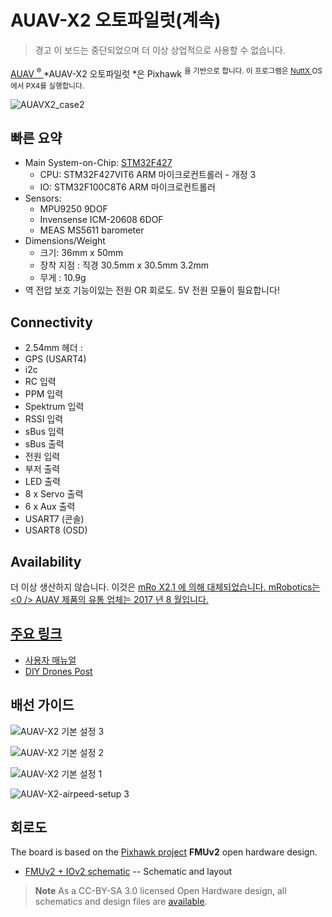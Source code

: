 # AUAV-X2 오토파일럿(계속)

> 경고 이 보드는 중단되었으며 더 이상 상업적으로 사용할 수 없습니다.

[AUAV <sup>&reg; </sup>](http://www.auav.com/) *AUAV-X2 오토파일럿 *은 Pixhawk <sup>을 기반으로 합니다. 이 프로그램은 <a href="http://nuttx.org"> NuttX </a> OS에서 PX4를 실행합니다.</p> 

<p>
  <img src="../../images/auavx2_case2.jpg" alt="AUAVX2_case2" />
</p>

<h2>
  빠른 요약
</h2>

<ul>
  <li>
    Main System-on-Chip: <a href="http://www.st.com/web/en/catalog/mmc/FM141/SC1169/SS1577/LN1789">STM32F427</a> <ul>
      <li>
        CPU: STM32F427VIT6 ARM 마이크로컨트롤러 - 개정 3
      </li>
      <li>
        IO: STM32F100C8T6 ARM 마이크로컨트롤러
      </li>
    </ul>
  </li>
  <li>
    Sensors: <ul>
      <li>
        MPU9250 9DOF
      </li>
      <li>
        Invensense ICM-20608 6DOF
      </li>
      <li>
        MEAS MS5611 barometer
      </li>
    </ul>
  </li>
  <li>
    Dimensions/Weight <ul>
      <li>
        크기: 36mm x 50mm
      </li>
      <li>
        장착 지점 : 직경 30.5mm x 30.5mm 3.2mm
      </li>
      <li>
        무게 : 10.9g
      </li>
    </ul>
  </li>
  <li>
    역 전압 보호 기능이있는 전원 OR 회로도. 5V 전원 모듈이 필요합니다!
  </li>
</ul>

<h2>
  Connectivity
</h2>

<ul>
  <li>
    2.54mm 헤더 :
  </li>
  <li>
    GPS (USART4)
  </li>
  <li>
    i2c
  </li>
  <li>
    RC 입력
  </li>
  <li>
    PPM 입력 
  </li>
  <li>
    Spektrum 입력
  </li>
  <li>
    RSSI 입력
  </li>
  <li>
    sBus 입력
  </li>
  <li>
    sBus 출력
  </li>
  <li>
    전원 입력
  </li>
  <li>
    부저 출력
  </li>
  <li>
    LED 출력
  </li>
  <li>
    8 x Servo 출력
  </li>
  <li>
    6 x Aux 출력
  </li>
  <li>
    USART7 (콘솔)
  </li>
  <li>
    USART8 (OSD)
  </li>
</ul>

<h2>
  Availability
</h2>

<p>
  더 이상 생산하지 않습니다. 이것은 <a href="mro_x2.1.md"> mRo X2.1 </ 0>에 의해 대체되었습니다. mRobotics는 <0 /> AUAV 제품의 유통 업체는 2017 년 8 월입니다.</p> 
  
  <h2>
    주요 링크
  </h2>
  
  <ul>
    <li>
      <a href="http://arsovtech.com/wp-content/uploads/2015/08/AUAV-X2-user-manual-EN.pdf">사용자 매뉴얼</a>
    </li>
    <li>
      <a href="http://diydrones.com/profiles/blogs/introducing-the-auav-x2-1-flight-controller">DIY Drones Post</a>
    </li>
  </ul>
  
  <h2>
    배선 가이드
  </h2>
  
  <p>
    <img src="../../images/auav_x2_basic_setup_3.png" alt="AUAV-X2 기본 설정 3" />
  </p>
  
  <p>
    <img src="../../images/auav_x2_basic_setup_2.jpg" alt="AUAV-X2 기본 설정 2" />
  </p>
  
  <p>
    <img src="../../images/auav_x2_basic_setup_1.png" alt="AUAV-X2 기본 설정 1" />
  </p>
  
  <p>
    <img src="../../images/auav_x2_airspeed_setup_3.png" alt="AUAV-X2-airpeed-setup 3" />
  </p>
  
  <h2>
    회로도
  </h2>
  
  <p>
    The board is based on the <a href="https://pixhawk.org/">Pixhawk project</a> <strong>FMUv2</strong> open hardware design.
  </p>
  
  <ul>
    <li>
      <a href="https://raw.githubusercontent.com/PX4/Hardware/master/FMUv2/PX4FMUv2.4.5.pdf">FMUv2 + IOv2 schematic</a> -- Schematic and layout
    </li>
  </ul>
  
  <blockquote>
    <p>
      <strong>Note</strong> As a CC-BY-SA 3.0 licensed Open Hardware design, all schematics and design files are <a href="https://github.com/PX4/Hardware">available</a>.
    </p>
  </blockquote>